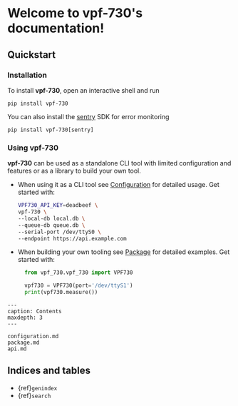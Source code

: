 # Welcome to vpf-730's documentation!

## Quickstart

### Installation

To install **vpf-730**, open an interactive shell and run

```console
pip install vpf-730
```

You can also install the [sentry](https://sentry.io) SDK for error monitoring

```console
pip install vpf-730[sentry]
```

### Using vpf-730

**vpf-730** can be used as a standalone CLI tool with limited configuration and features or as a library to build your own tool.

- When using it as a CLI tool see [Configuration](configuration) for detailed usage. Get started with:

  ```bash
  VPF730_API_KEY=deadbeef \
  vpf-730 \
  --local-db local.db \
  --queue-db queue.db \
  --serial-port /dev/ttyS0 \
  --endpoint https://api.example.com
  ```

- When building your own tooling see [Package](package) for detailed examples. Get started with:

  ```python
    from vpf_730.vpf_730 import VPF730

    vpf730 = VPF730(port='/dev/ttyS1')
    print(vpf730.measure())
  ```

```{toctree}
---
caption: Contents
maxdepth: 3
---

configuration.md
package.md
api.md
```

## Indices and tables

- {ref}`genindex`
- {ref}`search`
